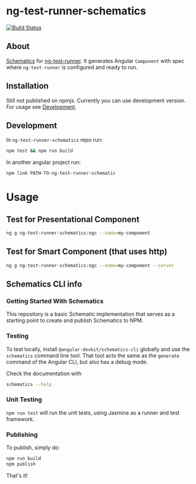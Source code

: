 # ng-test-runner-schematics
[![Build Status](https://travis-ci.org/Pragmatists/ng-test-runner-schematics.svg?branch=master)](https://travis-ci.org/Pragmatists/ng-test-runner-schematics)
## About
[Schematics](https://www.npmjs.com/package/@angular-devkit/schematics) for [ng-test-runner](https://github.com/Pragmatists/ng-test-runner). It generates Angular `Component` with spec where `ng-test-runner` is configured and ready to run.
## Installation
Still not published on npmjs. Currently you can use development version. For usage see [Development](#development). 
## Development
In `ng-test-runner-schematics` repo run: 
```bash
npm test && npm run build
```
In another angular project run:
```bash
npm link PATH-TO-ng-test-runner-schematic
```
# Usage
## Test for Presentational Component
```bash
ng g ng-test-runner-schematics:ngc --name=my-compoment
```
## Test for Smart Component (that uses http)
```bash
ng g ng-test-runner-schematics:ngc --name=my-compoment --server
```
## Schematics CLI info
### Getting Started With Schematics

This repository is a basic Schematic implementation that serves as a starting point to create and publish Schematics to NPM.

### Testing

To test locally, install `@angular-devkit/schematics-cli` globally and use the `schematics` command line tool. That tool acts the same as the `generate` command of the Angular CLI, but also has a debug mode.

Check the documentation with
```bash
schematics --help
```

### Unit Testing

`npm run test` will run the unit tests, using Jasmine as a runner and test framework.

### Publishing

To publish, simply do:

```bash
npm run build
npm publish
```

That's it!
 